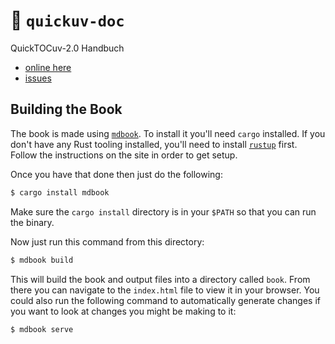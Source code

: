 # :book: `quickuv-doc`

QuickTOCuv-2.0 Handbuch

* [online here][ghpage]
* [issues][issues]

## Building the Book

The book is made using [`mdbook`][mdbook]. To install it you'll need `cargo`
installed. If you don't have any Rust tooling installed, you'll need to install
[`rustup`][rustup] first. Follow the instructions on the site in order to get
setup.

Once you have that done then just do the following:

```bash
$ cargo install mdbook
```

Make sure the `cargo install` directory is in your `$PATH` so that you can run
the binary.

Now just run this command from this directory:

```bash
$ mdbook build
```

This will build the book and output files into a directory called `book`. From
there you can navigate to the `index.html` file to view it in your browser. You
could also run the following command to automatically generate changes if you
want to look at changes you might be making to it:

```bash
$ mdbook serve
```


[mdbook]: https://github.com/rust-lang-nursery/mdBook
[rustup]: https://github.com/rust-lang-nursery/rustup.rs/
[ghpage]: https://lar-rs.github.io/quickuv-doc/
[issues]: https://github.com/lar-rs/quickuv-doc/issues
